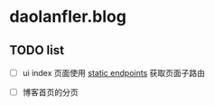 # daolanfler.blog 

## TODO list

- [ ] ui index 页面使用 [static endpoints](https://docs.astro.build/en/core-concepts/endpoints/#static-file-endpoints)
      获取页面子路由

- [ ] 博客首页的分页
